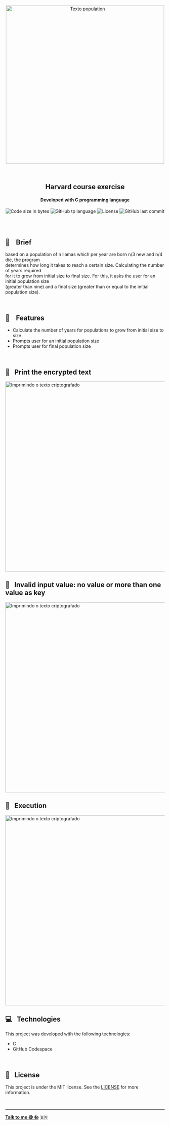 
<p align="center">
<br>
  <img  hight="auto" width="500px" alt="Texto population" src="https://res.cloudinary.com/dxijjbby3/image/upload/v1665798526/Population/populationtexto_b7xdtp.png"/>
</p>
<br>
  <h2 align="center">
      Harvard course exercise
<br>
  </h2>
  <h4 align="center">Developed with C programming language</h4>
  <p align="center">
  <img alt="Code size in bytes" src="https://img.shields.io/github/languages/code-size/larissayasmim/population-c?color=black">
  <img alt="GitHub tp language" src="https://img.shields.io/github/languages/top/larissayasmim/population-c?color=white">
  <img alt="License" src="https://img.shields.io/badge/license-MIT-%2304D361?color=black">
  <img alt="GitHub last commit" src="https://img.shields.io/github/last-commit/larissayasmim/population-c?color=white">
</p>
<br>
<br>

## :memo: &nbsp;&nbsp; Brief
<p>based on a population of n llamas which per year are born n/3 new and n/4 die, the program<br>determines how long it takes to reach a certain size. Calculating the number of years required <br>for it to grow from initial size to final size. For this, it asks the user for an initial population size <br>(greater than nine) and a final size (greater than or equal to the initial population size).</p>


<br>

## :gem: &nbsp;&nbsp; Features
- Calculate the number of years for populations to grow from initial size to size
- Prompts user for an initial population size
- Prompts user for final population size
<br>

## :llama: &nbsp; Print the encrypted text
<img align="center" height="auto" width="600" alt="Imprimindo o texto criptografado" src="https://res.cloudinary.com/dxijjbby3/image/upload/v1665781296/Caesar/caesar1_y9wydo.png"/>
<br>

## :llama: &nbsp; Invalid input value: no value or more than one value as key
<img align="center" height="auto" width="600" alt="Imprimindo o texto criptografado" src="https://res.cloudinary.com/dxijjbby3/image/upload/v1665781297/Caesar/caesar2_r6ntuk.png"/>
<br>

## :llama: &nbsp; Execution
<img align="center" height="auto" width="600" alt="Imprimindo o texto criptografado" src="https://res.cloudinary.com/dxijjbby3/image/upload/v1665782288/Caesar/caesarvideo10_online-video-cutter.com_h4m1qs.gif"/>
<br>

## :computer:  &nbsp; Technologies
This project was developed with the following technologies:

- C
- GitHub Codespace

<br>

## :page_with_curl: &nbsp; License
This project is under the MIT license. See the [LICENSE](https://github.com/larissayasmim/population-c/blob/main/LICENSE) for more information.

<br>

---

**[Talk to me :smile:&nbsp;:thumbsup:](https://www.linkedin.com/in/larissayasmimpa)** <span>&#x1f1e7;&#x1f1f7;</span>








































